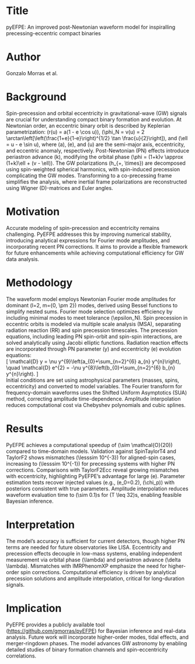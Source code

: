 # Title  
pyEFPE: An improved post-Newtonian waveform model for inspiralling precessing-eccentric compact binaries  

# Author  
Gonzalo Morras et al.  

# Background  
Spin-precession and orbital eccentricity in gravitational-wave (GW) signals are crucial for understanding compact binary formation and evolution. At Newtonian order, an eccentric binary orbit is described by Keplerian parametrization: \(r(u) = a(1 - e \cos u)\), \(\phi_N = v(u) = 2 \arctan\left[\left(\frac{1+e}{1-e}\right)^{1/2} \tan \frac{u}{2}\right]\), and \(\ell = u - e \sin u\), where \(a\), \(e\), and \(u\) are the semi-major axis, eccentricity, and eccentric anomaly, respectively. Post-Newtonian (PN) effects introduce periastron advance \(k\), modifying the orbital phase \(\phi = (1+k)v \approx (1+k)\ell + (v - \ell)\). The GW polarizations \(h_{+, \times}\) are decomposed using spin-weighted spherical harmonics, with spin-induced precession complicating the GW modes. Transforming to a co-precessing frame simplifies the analysis, where inertial frame polarizations are reconstructed using Wigner \(D\)-matrices and Euler angles.  

# Motivation  
Accurate modeling of spin-precession and eccentricity remains challenging. PyEFPE addresses this by improving numerical stability, introducing analytical expressions for Fourier mode amplitudes, and incorporating recent PN corrections. It aims to provide a flexible framework for future enhancements while achieving computational efficiency for GW data analysis.  

# Methodology  
The waveform model employs Newtonian Fourier mode amplitudes for dominant \(l=2, m=\{0, \pm 2\}\) modes, derived using Bessel functions to simplify nested sums. Fourier mode selection optimizes efficiency by including minimal modes to meet tolerance \(\epsilon_N\). Spin precession in eccentric orbits is modeled via multiple scale analysis (MSA), separating radiation reaction (RR) and spin precession timescales. The precession equations, including leading PN spin-orbit and spin-spin interactions, are solved analytically using Jacobi elliptic functions. Radiation reaction effects are incorporated through PN parameter \(y\) and eccentricity \(e\) evolution equations:  
\[
\mathcal{D} y = \nu y^{9}\left(a_{0}+\sum_{n=2}^{6} a_{n} y^{n}\right), \quad \mathcal{D} e^{2} = -\nu y^{8}\left(b_{0}+\sum_{n=2}^{6} b_{n} y^{n}\right).
\]  
Initial conditions are set using astrophysical parameters (masses, spins, eccentricity) and converted to model variables. The Fourier transform for frequency-domain waveforms uses the Shifted Uniform Asymptotics (SUA) method, correcting amplitude time-dependence. Amplitude interpolation reduces computational cost via Chebyshev polynomials and cubic splines.  

# Results  
PyEFPE achieves a computational speedup of \(\sim \mathcal{O}(20)\) compared to time-domain models. Validation against SpinTaylorT4 and TaylorF2 shows mismatches \(\lesssim 10^{-3}\) for aligned-spin cases, increasing to \(\lesssim 10^{-1}\) for precessing systems with higher PN corrections. Comparisons with TaylorF2Ecc reveal growing mismatches with eccentricity, highlighting PyEFPE’s advantage for large \(e\). Parameter estimation tests recover injected values (e.g., \(e_0=0.2\), \(\chi_p\)) with posteriors consistent with true parameters. Amplitude interpolation reduces waveform evaluation time to \(\sim 0.1\)s for \(T \leq 32\)s, enabling feasible Bayesian inference.  

# Interpretation  
The model’s accuracy is sufficient for current detectors, though higher PN terms are needed for future observatories like LISA. Eccentricity and precession effects decouple in low-mass systems, enabling independent measurement via orbital phase \(\lambda\) and periastron advance \(\delta \lambda\). Mismatches with IMRPhenomXP emphasize the need for higher-order spin corrections. Computational efficiency is driven by analytical precession solutions and amplitude interpolation, critical for long-duration signals.  

# Implication  
PyEFPE provides a publicly available tool (https://github.com/gmorras/pyEFPE) for Bayesian inference and real-data analysis. Future work will incorporate higher-order modes, tidal effects, and merger-ringdown phases. The model advances GW astronomy by enabling detailed studies of binary formation channels and spin-eccentricity correlations.
